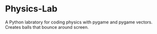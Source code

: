 # Physics-Lab
A Python labratory for coding physics with pygame and pygame vectors.  Creates balls that bounce around screen.
